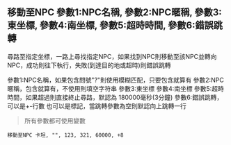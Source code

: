 ## 移動至NPC 參數1:NPC名稱, 參數2:NPC暱稱, 參數3:東坐標, 參數4:南坐標, 參數5:超時時間, 參數6:錯誤跳轉
尋路至指定坐標，一路上尋找指定NPC，如果找到NPC則移動至該NPC並轉向NPC，成功則往下執行，失敗(到達目的地或超時)則錯誤跳轉

參數1:NPC名稱，如果包含問號"?"則使用模糊匹配，只要包含就算有
參數2:NPC暱稱，包含就算有，不使用則填空字符串
參數3:東坐標
參數4:南坐標
參數5:超時時間，如果超過則直接終止尋路，默認為 180000毫秒(3分鐘)
參數6:錯誤跳轉，可以是+-行數 也可以是標記，當跳轉參數為空則默認向上跳轉一行

> 所有參數都可使用變數

```
移動至NPC 卡坦, "", 123, 321, 60000, +8


```